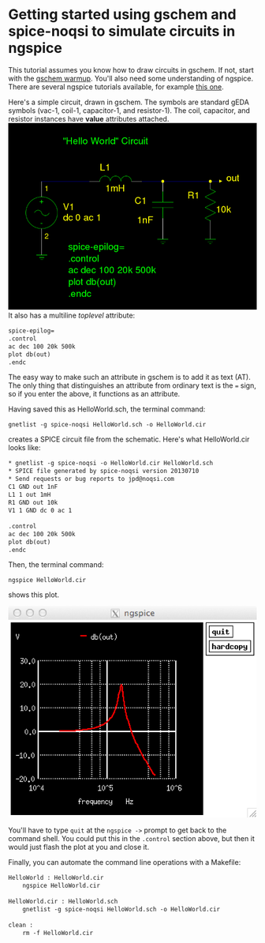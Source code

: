 # Getting started using gschem and spice-noqsi to simulate circuits in ngspice

This tutorial assumes you know how to draw circuits in gschem. If not, start with the
[gschem warmup](http://wiki.geda-project.org/geda:gschem_warmup). You'll also need some understanding of ngspice. There are several ngspice tutorials available, for example 
[this one](http://ngspice.sourceforge.net/docs/ngspice-manual.pdf).

Here's a simple circuit, drawn in gschem. The symbols are standard gEDA symbols (vac-1, coil-1, capacitor-1, and resistor-1). The coil, capacitor, and resistor instances have **value** attributes attached.
![Schematic](HelloWorld.png)
It also has a multiline *toplevel* attribute:

```
spice-epilog=
.control
ac dec 100 20k 500k
plot db(out)
.endc
```

The easy way to make such an attribute in gschem is to add it as text (AT). The only thing that distinguishes an attribute from ordinary text is the `=` sign, so if you enter the above, it functions as an attribute.

Having saved this as HelloWorld.sch, the terminal command:

	gnetlist -g spice-noqsi HelloWorld.sch -o HelloWorld.cir

creates a SPICE circuit file from the schematic. Here's what HelloWorld.cir looks like:

```
* gnetlist -g spice-noqsi -o HelloWorld.cir HelloWorld.sch
* SPICE file generated by spice-noqsi version 20130710
* Send requests or bug reports to jpd@noqsi.com
C1 GND out 1nF      
L1 1 out 1mH  
R1 GND out 10k      
V1 1 GND dc 0 ac 1

.control
ac dec 100 20k 500k
plot db(out)
.endc
```
Then, the terminal command:

```
ngspice HelloWorld.cir
```

shows this plot.

![Output](dB.tiff)

You'll have to type `quit` at the `ngspice ->` prompt to get back to the command shell. You could put this in the `.control` section above, but then it would just flash the plot at you and close it.

Finally, you can automate the command line operations with a Makefile:

```
HelloWorld : HelloWorld.cir
	ngspice HelloWorld.cir

HelloWorld.cir : HelloWorld.sch
	gnetlist -g spice-noqsi HelloWorld.sch -o HelloWorld.cir

clean : 
	rm -f HelloWorld.cir

```
